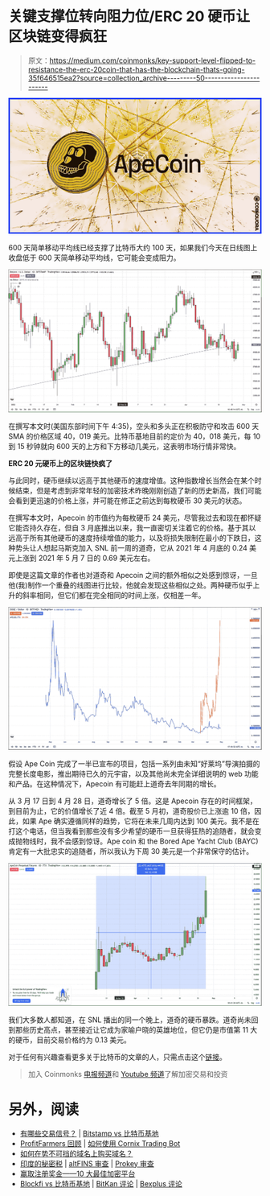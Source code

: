 # 关键支撑位转向阻力位/ERC 20 硬币让区块链变得疯狂

> 原文：<https://medium.com/coinmonks/key-support-level-flipped-to-resistance-the-erc-20coin-that-has-the-blockchain-thats-going-35f646515ea2?source=collection_archive---------50----------------------->

![](img/2953fb07a1fa171a6808e76f0614da48.png)

600 天简单移动平均线已经支撑了比特币大约 100 天，如果我们今天在日线图上收盘低于 600 天简单移动平均线，它可能会变成阻力。

![](img/18cd44a2616625a0080de0b2fd73183c.png)

在撰写本文时(美国东部时间下午 4:35)，空头和多头正在积极防守和攻击 600 天 SMA 的价格区域 40，019 美元。比特币基地目前的定价为 40，018 美元，每 10 到 15 秒钟就向 600 天的上方和下方移动几美元，这表明市场行情非常快。

**ERC 20 元硬币上的区块链快疯了**

与此同时，硬币继续以远高于其他硬币的速度增值。这种指数增长当然会在某个时候结束，但是考虑到非常年轻的加密技术昨晚刚刚创造了新的历史新高，我们可能会看到更迅速的价格上涨，并可能在修正之前达到每枚硬币 30 美元的状态。

在撰写本文时，Apecoin 的市值约为每枚硬币 24 美元，尽管我过去和现在都怀疑它能否持久存在，但自 3 月底推出以来，我一直密切关注着它的价格。基于其以远高于所有其他硬币的速度持续增值的能力，以及将损失限制在最小的下跌日，这种势头让人想起马斯克加入 SNL 前一周的道奇，它从 2021 年 4 月底的 0.24 美元上涨到 2021 年 5 月 7 日的 0.69 美元左右。

即使是这篇文章的作者也对道奇和 Apecoin 之间的额外相似之处感到惊讶，一旦他(我)制作一个重叠的线图进行比较，他就会发现这些相似之处。两种硬币似乎上升的斜率相同，但它们都在完全相同的时间上涨，仅相差一年。

![](img/e901adba1283b3bdb95b7bde6b37a64e.png)

假设 Ape Coin 完成了一半已宣布的项目，包括一系列由未知“好莱坞”导演拍摄的完整长度电影，推出期待已久的元宇宙，以及其他尚未完全详细说明的 web 功能和产品。在这种情况下，Apecoin 有可能赶上道奇去年同期的增长。

从 3 月 17 日到 4 月 28 日，道奇增长了 5 倍。这是 Apecoin 存在的时间框架，到目前为止，它的价值增长了近 4 倍。截至 5 月初，道奇股价已上涨逾 10 倍，因此，如果 Ape 确实遵循同样的趋势，它将在未来几周内达到 100 美元。我不是在打这个电话，但当我看到那些没有多少希望的硬币一旦获得狂热的追随者，就会变成抛物线时，我不会感到惊讶。Ape coin 和 the Bored Ape Yacht Club (BAYC)肯定有一大批忠实的追随者，所以我认为下周 30 美元是一个非常保守的估计。

![](img/28c440852e8c9e24cfb9cd48d2c4352d.png)

我们大多数人都知道，在 SNL 播出的同一个晚上，道奇的硬币暴跌。道奇尚未回到那些历史高点，甚至接近让它成为家喻户晓的英雄地位，但它仍是市值第 11 大的硬币，目前交易价格约为 0.13 美元。

对于任何有兴趣查看更多关于比特币的文章的人，只需点击这个[链接](https://www.thegoldforecast.com/bitcoin)。

> 加入 Coinmonks [电报频道](https://t.me/coincodecap)和 [Youtube 频道](https://www.youtube.com/c/coinmonks/videos)了解加密交易和投资

# 另外，阅读

*   [有哪些交易信号？](https://coincodecap.com/trading-signal) | [Bitstamp vs 比特币基地](https://coincodecap.com/bitstamp-coinbase)
*   [ProfitFarmers 回顾](https://coincodecap.com/profitfarmers-review) | [如何使用 Cornix Trading Bot](https://coincodecap.com/cornix-trading-bot)
*   [如何在势不可挡的域名上购买域名？](https://coincodecap.com/buy-domain-on-unstoppable-domains)
*   [印度的秘密税](https://coincodecap.com/crypto-tax-india) | [altFINS 审查](https://coincodecap.com/altfins-review) | [Prokey 审查](/coinmonks/prokey-review-26611173c13c)
*   [赢取注册奖金——10 大最佳加密平台](https://coincodecap.com/earn-sign-up-bonus)
*   [Blockfi vs 比特币基地](https://coincodecap.com/blockfi-vs-coinbase) | [BitKan 评论](https://coincodecap.com/bitkan-review) | [Bexplus 评论](https://coincodecap.com/bexplus-review)